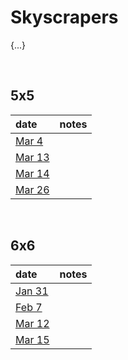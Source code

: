 # Skyscrapers

{...}


<br>


## 5x5

| date | notes |
| :--- | :---- |
| [Mar 4](https://www.brainbashers.com/showskyscrapers.asp?date=0304&size=5&diff=3) | |
| [Mar 13](https://www.brainbashers.com/showskyscrapers.asp?date=0313&size=5&diff=3) | |
| [Mar 14](https://www.brainbashers.com/showskyscrapers.asp?date=0314&size=5&diff=3) | |
| [Mar 26](https://www.brainbashers.com/showskyscrapers.asp?date=0326&size=5&diff=3) | |


<br>


## 6x6

| date | notes |
| :--- | :---- |
| [Jan 31](https://brainbashers.com/showskyscrapers.asp?date=0131&size=6&diff=3) | |
| [Feb 7](https://brainbashers.com/showskyscrapers.asp?date=0207&size=6&diff=3) | |
| [Mar 12](https://brainbashers.com/showskyscrapers.asp?date=0312&size=6&diff=3) | |
| [Mar 15](https://brainbashers.com/showskyscrapers.asp?date=0315&size=6&diff=3) | |
